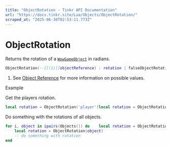```yaml
---
title: "ObjectRotation - Tinkr API Documentation"
url: "https://docs.tinkr.site/Lua/Objects/ObjectRotation/"
scraped_at: "2025-06-30T02:53:11.773Z"
---
```


# ObjectRotation

Returns the rotation of a [`WowGameObject`](../WowGameObject/) in radians.

```lua
ObjectRotation(--[[(1)]]objectReference) : rotation | falseObjectRotation(--[[(1)]]objectReference) : rotation | false
```

1.  See [Object Reference](../ObjectReference/) for more information on possible values.

Example

Get the players rotation.

```lua
local rotation = ObjectRotation('player')local rotation = ObjectRotation('player')
```

Do something with the rotations of all objects.

```lua
for i, object in ipairs(Objects()) do    local rotation = ObjectRotation(object)    -- do something with rotationendfor i, object in ipairs(Objects()) do
    local rotation = ObjectRotation(object)
    -- do something with rotation
end
```